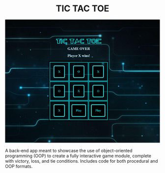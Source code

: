 <h1 align="center">TIC TAC TOE  </h1>

<img src="https://github.com/ec-coding/Tic-Tac-Toe/blob/main/Tic-Tac-Toe%20Banner.png">

<p>A back-end app meant to showcase the use of object-oriented programming (OOP) to create a fully interactive game module, complete with victory, loss, and tie conditions. Includes code for both procedural and OOP formats.</p><br>
